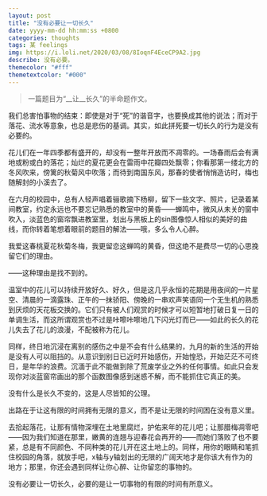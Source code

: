 ```yaml
---
layout: post
title: "没有必要让一切长久"
date: yyyy-mm-dd hh:mm:ss +0800
categories: thoughts
tags: 某 feelings
img: https://i.loli.net/2020/03/08/8IoqnF4EceCP9A2.jpg
describe: 没有必要。
themecolor: "#fff"
themetextcolor: "#000"
---
```


> 一篇题目为“\__让__长久”的半命题作文。

我们总害怕事物的结束：即使是对于“死”的谐音字，也要换成其他的说法；而对于落花、流水等意象，也总是悲伤的基调。其实，如此拼死要一切长久的行为是没有必要的。

花儿们在一年四季都有盛开的，却没有一整年开放而不凋零的。一场春雨后会有满地或粉或白的落花；灿烂的夏花更会在雷雨中花瓣四处飘零；你看那第一缕北方的冬风吹来，傍篱的秋菊风中吹落；而待到南国东风，那春的使者悄悄造访时，梅也随解封的小溪去了。

在六月的校园中，总有人轻声唱着骊歌摘下杨柳，留下一些文字、照片，记录着某间教室，约定永远也不要忘记熟悉的教室中的黄昏——蝉鸣中，微风从未关的窗中吹入，淡蓝色的窗帘飘进教室里，划出与黑板上的sin图像惊人相似的美好的曲线，而你转着笔想着眼前的题目的解法——哦，多么令人心醉。

我爱这春桃夏花秋菊冬梅，我更留恋这蝉鸣的黄昏，但这绝不是费尽一切的心思挽留它们的理由。

——这种理由是找不到的。

温室中的花儿可以持续开放好久、好久，但是这几乎永恒的花期是用夜间的一片星空、清晨的一滴露珠、正午的一抹骄阳、傍晚的一串欢声笑语同一个无生机的熟悉到厌烦的天花板交换的。它们只有被人们观赏的时候才可以短暂地打破日复一日的单调生活，而这所谓观赏也不过是咔嚓咔嚓地几下闪光灯而已——如此的长久的花儿失去了花儿的浪漫，不配被称为花儿。

同样，终日地沉浸在离别的感伤之中是不会有什么结果的，九月的新的生活的开始是没有人可以阻挡的。从意识到别日已近时开始感伤，开始惶恐，开始茫茫不可终日，是年华的浪费。沉湎于此不能做到除了荒废学业之外的任何事情。如此只会发现你对淡蓝窗帘画出的那个函数图像感到迷惑不解，而不能抓住它真正的美。

没有什么是长久不变的，这是人尽皆知的公理。

出路在于让这有限的时间拥有无限的意义，而不是让无限的时间困在没有意义里。

去拾起落花，让那有情物深埋在土地里腐烂，护佑来年的花儿吧；让那腊梅凋零吧——因为我们知道在那里，嫩黄的连翘与迎春花会再开的——而她们落败了也不要紧，总是有不同颜色、不同种类的花儿开在这土地上的。同样，用你的眼睛和笔抓住校园的角落，就放手吧，x轴与y轴划出的无限的广阔天地才是你该大有作为的地方；那里，你还会遇到同样让你心醉、让你留恋的事物的。

没有必要让一切长久，必要的是让一切事物的有限的时间有所意义。